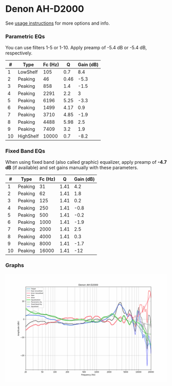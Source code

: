 # Denon AH-D2000
See [usage instructions](https://github.com/jaakkopasanen/AutoEq#usage) for more options and info.

### Parametric EQs
You can use filters 1-5 or 1-10. Apply preamp of -5.4 dB or -5.4 dB, respectively.

|   # | Type      |   Fc (Hz) |    Q |   Gain (dB) |
|-----|-----------|-----------|------|-------------|
|   1 | LowShelf  |       105 | 0.7  |         8.4 |
|   2 | Peaking   |        46 | 0.46 |        -5.3 |
|   3 | Peaking   |       858 | 1.4  |        -1.5 |
|   4 | Peaking   |      2291 | 2.2  |         3   |
|   5 | Peaking   |      6196 | 5.25 |        -3.3 |
|   6 | Peaking   |      1499 | 4.17 |         0.9 |
|   7 | Peaking   |      3710 | 4.85 |        -1.9 |
|   8 | Peaking   |      4488 | 5.98 |         2.5 |
|   9 | Peaking   |      7409 | 3.2  |         1.9 |
|  10 | HighShelf |     10000 | 0.7  |        -8.2 |

### Fixed Band EQs
When using fixed band (also called graphic) equalizer, apply preamp of **-4.7 dB** (if available) and set gains manually with these parameters.

|   # | Type    |   Fc (Hz) |    Q |   Gain (dB) |
|-----|---------|-----------|------|-------------|
|   1 | Peaking |        31 | 1.41 |         4.2 |
|   2 | Peaking |        62 | 1.41 |         1.8 |
|   3 | Peaking |       125 | 1.41 |         0.2 |
|   4 | Peaking |       250 | 1.41 |        -0.8 |
|   5 | Peaking |       500 | 1.41 |        -0.2 |
|   6 | Peaking |      1000 | 1.41 |        -1.9 |
|   7 | Peaking |      2000 | 1.41 |         2.5 |
|   8 | Peaking |      4000 | 1.41 |         0.3 |
|   9 | Peaking |      8000 | 1.41 |        -1.7 |
|  10 | Peaking |     16000 | 1.41 |       -12   |

### Graphs
![](./Denon%20AH-D2000.png)
